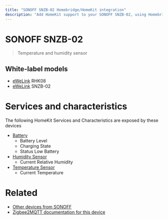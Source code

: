 ```yaml
---
title: "SONOFF SNZB-02 Homebridge/HomeKit integration"
description: "Add HomeKit support to your SONOFF SNZB-02, using Homebridge, Zigbee2MQTT and homebridge-z2m."
---
```

<!---
This file has been GENERATED using src/docgen/docgen.ts
DO NOT EDIT THIS FILE MANUALLY!
-->
# SONOFF SNZB-02
> Temperature and humidity sensor


## White-label models
* [eWeLink](../index.md#ewelink) RHK08
* [eWeLink](../index.md#ewelink) SNZB-02

# Services and characteristics
The following HomeKit Services and Characteristics are exposed by
these devices

* [Battery](../../battery.md)
  * Battery Level
  * Charging State
  * Status Low Battery
* [Humidity Sensor](../../sensors.md)
  * Current Relative Humidity
* [Temperature Sensor](../../sensors.md)
  * Current Temperature


# Related
* [Other devices from SONOFF](../index.md#sonoff)
* [Zigbee2MQTT documentation for this device](https://www.zigbee2mqtt.io/devices/SNZB-02.html)